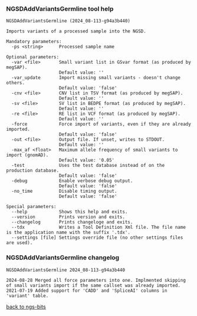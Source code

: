 ### NGSDAddVariantsGermline tool help
	NGSDAddVariantsGermline (2024_08-113-g94a3b440)
	
	Imports variants of a processed sample into the NGSD.
	
	Mandatory parameters:
	  -ps <string>      Processed sample name
	
	Optional parameters:
	  -var <file>       Small variant list in GSvar format (as produced by megSAP).
	                    Default value: ''
	  -var_update       Import missing small variants - doesn't change others.
	                    Default value: 'false'
	  -cnv <file>       CNV list in TSV format (as produced by megSAP).
	                    Default value: ''
	  -sv <file>        SV list in BEDPE format (as produced by megSAP).
	                    Default value: ''
	  -re <file>        RE list in VCF format (as produced by megSAP).
	                    Default value: ''
	  -force            Force import of variants, even if they are already imported.
	                    Default value: 'false'
	  -out <file>       Output file. If unset, writes to STDOUT.
	                    Default value: ''
	  -max_af <float>   Maximum allele frequency of small variants to import (gnomAD).
	                    Default value: '0.05'
	  -test             Uses the test database instead of on the production database.
	                    Default value: 'false'
	  -debug            Enable verbose debug output.
	                    Default value: 'false'
	  -no_time          Disable timing output.
	                    Default value: 'false'
	
	Special parameters:
	  --help            Shows this help and exits.
	  --version         Prints version and exits.
	  --changelog       Prints changeloge and exits.
	  --tdx             Writes a Tool Definition Xml file. The file name is the application name with the suffix '.tdx'.
	  --settings [file] Settings override file (no other settings files are used).
	
### NGSDAddVariantsGermline changelog
	NGSDAddVariantsGermline 2024_08-113-g94a3b440
	
	2024-08-28 Merged all force parameters into one. Implmented skipping of small variants import if the same callset was already imported.
	2021-07-19 Added support for 'CADD' and 'SpliceAI' columns in 'variant' table.
[back to ngs-bits](https://github.com/imgag/ngs-bits)